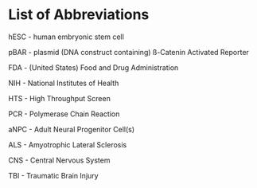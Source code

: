 
# List of Abbreviations

hESC - human embryonic stem cell

pBAR - plasmid (DNA construct containing) ß-Catenin Activated Reporter

FDA - (United States) Food and Drug Administration

NIH - National Institutes of Health

HTS - High Throughput Screen

PCR - Polymerase Chain Reaction

aNPC - Adult Neural Progenitor Cell(s)

ALS - Amyotrophic Lateral Sclerosis

CNS - Central Nervous System

TBI - Traumatic Brain Injury